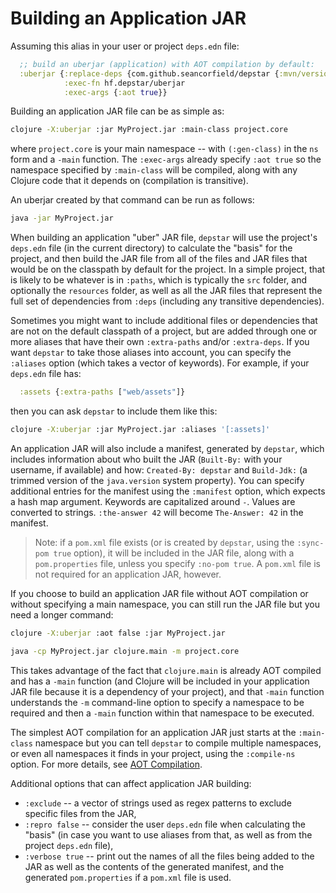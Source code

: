 # Building an Application JAR

Assuming this alias in your user or project `deps.edn` file:

```clojure
  ;; build an uberjar (application) with AOT compilation by default:
  :uberjar {:replace-deps {com.github.seancorfield/depstar {:mvn/version "2.1.297"}}
            :exec-fn hf.depstar/uberjar
            :exec-args {:aot true}}
```

Building an application JAR file can be as simple as:

```bash
clojure -X:uberjar :jar MyProject.jar :main-class project.core
```

where `project.core` is your main namespace -- with `(:gen-class)` in the `ns` form and a `-main` function. The `:exec-args` already specify `:aot true` so the namespace specified by `:main-class` will be compiled, along with any Clojure code that it depends on (compilation is transitive).

An uberjar created by that command can be run as follows:

```bash
java -jar MyProject.jar
```

When building an application "uber" JAR file, `depstar` will use the project's `deps.edn` file (in the current directory) to calculate the "basis" for the project, and then build the JAR file from all of the files and JAR files that would be on the classpath by default for the project. In a simple project, that is likely to be whatever is in `:paths`, which is typically the `src` folder, and optionally the `resources` folder, as well as all the JAR files that represent the full set of dependencies from `:deps` (including any transitive dependencies).

Sometimes you might want to include additional files or dependencies that are not on the default classpath of a project, but are added through one or more aliases that have their own `:extra-paths` and/or `:extra-deps`. If you want `depstar` to take those aliases into account, you can specify the `:aliases` option (which takes a vector of keywords). For example, if your `deps.edn` file has:

```clojure
  :assets {:extra-paths ["web/assets"]}
```

then you can ask `depstar` to include them like this:

```bash
clojure -X:uberjar :jar MyProject.jar :aliases '[:assets]'
```

An application JAR will also include a manifest, generated by `depstar`, which includes information about who built the JAR (`Built-By:` with your username, if available) and how: `Created-By: depstar` and `Build-Jdk:` (a trimmed version of the `java.version` system property). You can specify additional entries for the manifest using the `:manifest` option, which expects a hash map argument. Keywords are capitalized around `-`. Values are converted to strings. `:the-answer 42` will become `The-Answer: 42` in the manifest.

> Note: if a `pom.xml` file exists (or is created by `depstar`, using the `:sync-pom true` option), it will be included in the JAR file, along with a `pom.properties` file, unless you specify `:no-pom true`. A `pom.xml` file is not required for an application JAR, however.

If you choose to build an application JAR file without AOT compilation or without specifying a main namespace, you can still run the JAR file but you need a longer command:

```bash
clojure -X:uberjar :aot false :jar MyProject.jar

java -cp MyProject.jar clojure.main -m project.core
```

This takes advantage of the fact that `clojure.main` is already AOT compiled and has a `-main` function (and Clojure will be included in your application JAR file because it is a dependency of your project), and that `-main` function understands the `-m` command-line option to specify a namespace to be required and then a `-main` function within that namespace to be executed.

The simplest AOT compilation for an application JAR just starts at the `:main-class` namespace but you can tell `depstar` to compile multiple namespaces, or even all namespaces it finds in your project, using the `:compile-ns` option. For more details, see [AOT Compilation](aot.md).

Additional options that can affect application JAR building:
* `:exclude` -- a vector of strings used as regex patterns to exclude specific files from the JAR,
* `:repro false` -- consider the user `deps.edn` file when calculating the "basis" (in case you want to use aliases from that, as well as from the project `deps.edn` file),
* `:verbose true` -- print out the names of all the files being added to the JAR as well as the contents of the generated manifest, and the generated `pom.properties` if a `pom.xml` file is used.
